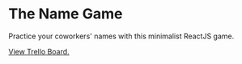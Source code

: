 # The Name Game

Practice your coworkers' names with this minimalist ReactJS game.

[View Trello Board.](https://trello.com/b/XpGRLRDX/the-name-game)